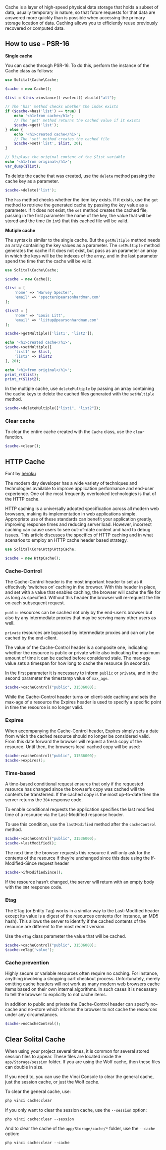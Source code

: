 Cache is a layer of high-speed physical data storage that holds a subset of data, usually temporary in nature, so that future requests for that data are answered more quickly than is possible when accessing the primary storage location of data. Caching allows you to efficiently reuse previously recovered or computed data.

## How to use - PSR-16

**Single cache**

You can cache through PSR-16. To do this, perform the instance of the Cache class as follows:

```php
use Solital\Cache\Cache;

$cache = new Cache();

$list = $this->instance()->select()->build("all");

// The 'has' method checks whether the index exists
if ($cache->has('list') == true) {
    echo '<h1>from cache</h1>';
    // The 'get' method returns the cached value if it exists
    $cache->get('list');
} else {
    echo '<h1>created cache</h1>';
    // The 'set' method creates the cached file
    $cache->set('list', $list, 20);
}

// Displays the original content of the $list variable
echo '<h1>from original</h1>';
var_dump($list);
```

To delete the cache that was created, use the `delete` method passing the cache key as a parameter.

```php
$cache->delete('list');
```

The `has` method checks whether the item key exists. If it exists, use the `get` method to retrieve the generated cache by passing the key value as a parameter. If it does not exist, the `set` method creates the cached file, passing in the first parameter the name of the key, the value that will be stored and the time (in `int`) that this cached file will be valid.

**Mutiple cache**

The syntax is similar to the single cache. But the `getMultiple` method needs an array containing the key values as a parameter. The `setMultiple` method generates the cache if it does not exist, but pass as an parameter an array in which the keys will be the indexes of the array, and in the last parameter spend the time that the cache will be valid.

```php
use Solital\Cache\Cache;

$cache = new Cache();

$list = [
    'nome' => 'Harvey Specter',
    'email' => 'specter@pearsonhardman.com'
];

$list2 = [
    'nome' => 'Louis Litt',
    'email' => 'liitup@pearsonhardman.com'
];

$cache->getMultiple(['list1', 'list2']);

echo '<h1>created cache</h1>';
$cache->setMultiple([
    'list1' => $list,
    'list2' => $list2
], 20);

echo '<h1>from original</h1>';
print_r($list);
print_r($list2);
```

In the multiple cache, use `deleteMultiple` by passing an array containing the cache keys to delete the cached files generated with the `setMultiple` method.

```php
$cache->deleteMultiple(["list1", "list2"]);
```

### Clear cache

To clear the entire cache created with the `Cache` class, use the `clear` function.

```php
$cache->clear();
```

## HTTP Cache

Font by [heroku]("https://devcenter.heroku.com/articles/increasing-application-performance-with-http-cache-headers")

The modern day developer has a wide variety of techniques and technologies available to improve application performance and end-user experience. One of the most frequently overlooked technologies is that of the HTTP cache.

HTTP caching is a universally adopted specification across all modern web browsers, making its implementation in web applications simple. Appropriate use of these standards can benefit your application greatly, improving response times and reducing server load. However, incorrect caching can cause users to see out-of-date content and hard to debug issues. This article discusses the specifics of HTTP caching and in what scenarios to employ an HTTP cache header based strategy.

```php
use Solital\Core\Http\HttpCache;

$cache = new HttpCache();
```

### Cache-Control

The Cache-Control header is the most important header to set as it effectively ‘switches on’ caching in the browser. With this header in place, and set with a value that enables caching, the browser will cache the file for as long as specified. Without this header the browser will re-request the file on each subsequent request.

`public` resources can be cached not only by the end-user’s browser but also by any intermediate proxies that may be serving many other users as well.

`private` resources are bypassed by intermediate proxies and can only be cached by the end-client.

The value of the Cache-Control header is a composite one, indicating whether the resource is public or private while also indicating the maximum amount of time it can be cached before considered stale. The max-age value sets a timespan for how long to cache the resource (in seconds).

In the first parameter it is necessary to inform `public` or `private`, and in the second parameter the timestamp value of `max_age`. 

```php
$cache->cacheControl("public", 31536000);
```

While the Cache-Control header turns on client-side caching and sets the max-age of a resource the Expires header is used to specify a specific point in time the resource is no longer valid.

### Expires

When accompanying the Cache-Control header, Expires simply sets a date from which the cached resource should no longer be considered valid. From this date forward the browser will request a fresh copy of the resource. Until then, the browsers local cached copy will be used:

```php
$cache->cacheControl("public", 31536000);
$cache->expires();
```

### Time-based

A time-based conditional request ensures that only if the requested resource has changed since the browser’s copy was cached will the contents be transferred. If the cached copy is the most up-to-date then the server returns the `304` response code.

To enable conditional requests the application specifies the last modified time of a resource via the Last-Modified response header.

To use this condition, use the `lastModified` method after the `cacheControl` method. 

```php
$cache->cacheControl("public", 31536000);
$cache->lastModified();
```

The next time the browser requests this resource it will only ask for the contents of the resource if they’re unchanged since this date using the If-Modified-Since request header

```php
$cache->ifModifiedSince();
```

If the resource hasn’t changed, the server will return with an empty body with the `304` response code.

### Etag

The ETag (or Entity Tag) works in a similar way to the Last-Modified header except its value is a digest of the resources contents (for instance, an MD5 hash). This allows the server to identify if the cached contents of the resource are different to the most recent version.

Use the `eTag` class parameter the value that will be cached.

```php
$cache->cacheControl("public", 31536000);
$cache->eTag('value');
```

### Cache prevention

Highly secure or variable resources often require no caching. For instance, anything involving a shopping cart checkout process. Unfortunately, merely omitting cache headers will not work as many modern web browsers cache items based on their own internal algorithms. In such cases it is necessary to tell the browser to explicitly to not cache items.

In addition to public and private the Cache-Control header can specify no-cache and no-store which informs the browser to not cache the resources under any circumstances.

```php
$cache->noCacheControl();
```

## Clear Solital Cache

When using your project several times, it is common for several stored session files to appear. These files are located inside the `app/Storage/session` folder. If you are using the Wolf cache, then these files can double in size.

If you need to, you can use the Vinci Console to clear the general cache, just the session cache, or just the Wolf cache.

To clear the general cache, use:

```bash
php vinci cache:clear
```

If you only want to clear the session cache, use the `--session` option:

```
php vinci cache:clear --session
```

And to clear the cache of the `app/Storage/cache/*` folder, use the `--cache` option:

```
php vinci cache:clear --cache
```
